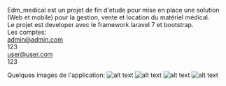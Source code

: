 Edm_medical est un projet de fin d'etude pour mise en place une solution (Web et mobile) pour la gestion, vente et location du matériel médical. <br>
Le projet est developer avec le framework laravel 7 et bootstrap.<br>
Les comptes:<br>
admin@admin.com<br>
123<br>
user@user.com<br>
123<br>

Quelques images de l'application:
![alt text](https://i.top4top.io/p_2326sly0c1.png)
![alt text](https://l.top4top.io/p_23267j7jv1.png)
![alt text](https://a.top4top.io/p_23263zavq2.png)
![alt text](https://b.top4top.io/p_2326gxe7v3.png)
